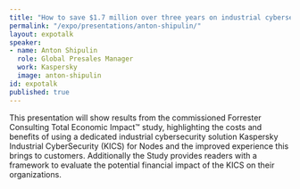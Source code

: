 ```yaml
---
title: "How to save $1.7 million over three years on industrial cybersecurity: the Results of the Forrester Total Economic (TEI) Impact study"
permalink: "/expo/presentations/anton-shipulin/"
layout: expotalk
speaker:
- name: Anton Shipulin
  role: Global Presales Manager
  work: Kaspersky
  image: anton-shipulin
id: expotalk
published: true
---
```


This presentation will show results from the commissioned Forrester Consulting Total Economic Impact™ study, highlighting the costs and benefits of using a dedicated industrial cybersecurity solution Kaspersky Industrial CyberSecurity (KICS) for Nodes and the improved experience this brings to customers.  Additionally the Study provides readers with a framework to evaluate the potential financial impact of the KICS on their organizations.